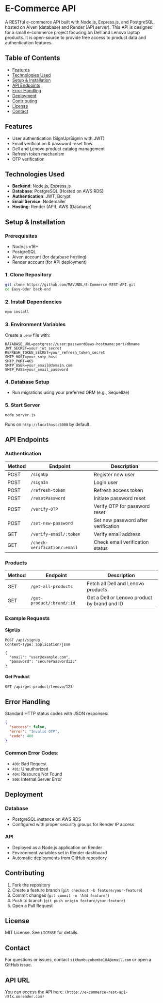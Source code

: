 # E-Commerce API

A RESTful e-commerce API built with Node.js, Express.js, and PostgreSQL, hosted on Aiven (database) and Render (API server). This API is designed for a small e-commerce project focusing on Dell and Lenovo laptop products. It is open-source to provide free access to product data and authentication features.

## Table of Contents
- [Features](#features)
- [Technologies Used](#technologies-used)
- [Setup & Installation](#setup--installation)
- [API Endpoints](#api-endpoints)
- [Error Handling](#error-handling)
- [Deployment](#deployment)
- [Contributing](#contributing)
- [License](#license)
- [Contact](#contact)

## Features
- User authentication (SignUp/SignIn with JWT)
- Email verification & password reset flow
- Dell and Lenovo product catalog management
- Refresh token mechanism
- OTP verification

## Technologies Used
- **Backend**: Node.js, Express.js
- **Database**: PostgreSQL (Hosted on AWS RDS)
- **Authentication**: JWT, Bcrypt
- **Email Service**: Nodemailer
- **Hosting**: Render (API), AWS (Database)

## Setup & Installation

### Prerequisites
- Node.js v16+
- PostgreSQL
- Aiven account (for database hosting)
- Render account (for API deployment)

### 1. Clone Repository
```bash
git clone https://github.com/MAVUNDL/E-Commerce-REST-API.git
cd Easy-Oder back-end
```

### 2. Install Dependencies
```bash
npm install
```

### 3. Environment Variables
Create a `.env` file with:
```env
DATABASE_URL=postgres://user:password@aws-hostname:port/dbname
JWT_SECRET=your_jwt_secret
REFRESH_TOKEN_SECRET=your_refresh_token_secret
SMTP_HOST=your_smtp_host
SMTP_PORT=465
SMTP_USER=your_email@domain.com
SMTP_PASS=your_email_password
```

### 4. Database Setup
- Run migrations using your preferred ORM (e.g., Sequelize)

### 5. Start Server
```bash
node server.js
```
Runs on `http://localhost:5000` by default.

## API Endpoints

### Authentication
| Method | Endpoint              | Description                     |
|--------|----------------------|---------------------------------|
| POST   | `/signUp`           | Register new user              |
| POST   | `/signIn`           | Login user                     |
| POST   | `/refresh-token`    | Refresh access token           |
| POST   | `/resetPassword`    | Initiate password reset        |
| POST   | `/verify-OTP`       | Verify OTP for password reset  |
| POST   | `/set-new-password` | Set new password after verification |
| GET    | `/verify-email/:token` | Verify email address        |
| GET    | `/check-verification/:email` | Check email verification status |

### Products
| Method | Endpoint                   | Description                     |
|--------|---------------------------|---------------------------------|
| GET    | `/get-all-products`       | Fetch all Dell and Lenovo products |
| GET    | `/get-product/:brand/:id` | Get a Dell or Lenovo product by brand and ID |

### Example Requests
#### SignUp
```http
POST /api/signUp
Content-Type: application/json

{
  "email": "user@example.com",
  "password": "securePassword123"
}
```
#### Get Product
```http
GET /api/get-product/lenovo/123
```

## Error Handling
Standard HTTP status codes with JSON responses:
```json
{
  "success": false,
  "error": "Invalid OTP",
  "code": 400
}
```

### Common Error Codes:
- `400`: Bad Request
- `401`: Unauthorized
- `404`: Resource Not Found
- `500`: Internal Server Error

## Deployment
### Database
- PostgreSQL instance on AWS RDS
- Configured with proper security groups for Render IP access

### API
- Deployed as a Node.js application on Render
- Environment variables set in Render dashboard
- Automatic deployments from GitHub repository

## Contributing
1. Fork the repository
2. Create a feature branch (`git checkout -b feature/your-feature`)
3. Commit changes (`git commit -m 'Add feature'`)
4. Push to branch (`git push origin feature/your-feature`)
5. Open a Pull Request

## License
MIT License. See `LICENSE` for details.

## Contact
For questions or issues, contact `sikhumbuzobembe184@email.com` or open a GitHub issue.

## API URL
You can access the API here: `(https://e-commerce-rest-api-r8fx.onrender.com)`
